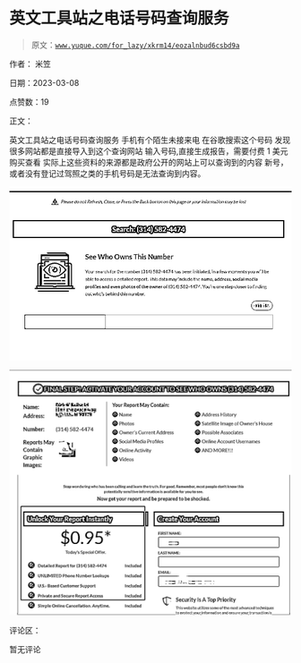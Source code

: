 # 英文工具站之电话号码查询服务

> 原文：[`www.yuque.com/for_lazy/xkrm14/eozalnbud6csbd9a`](https://www.yuque.com/for_lazy/xkrm14/eozalnbud6csbd9a)

作者： 米笠 

日期：2023-03-08 

点赞数：19 

正文： 

英文工具站之电话号码查询服务 手机有个陌生未接来电 在谷歌搜索这个号码 发现很多网站都是直接导入到这个查询网站 输入号码,直接生成报告，需要付费 1 美元购买查看 实际上这些资料的来源都是政府公开的网站上可以查询到的内容 新号，或者没有登记过驾照之类的手机号码是无法查询到内容。 

![](img/520cebfc3da1a47e70090feb317d4797.png) 

![](img/a94d460b12a8c3a3806843dcd98055ba.png) 

评论区： 

暂无评论 

